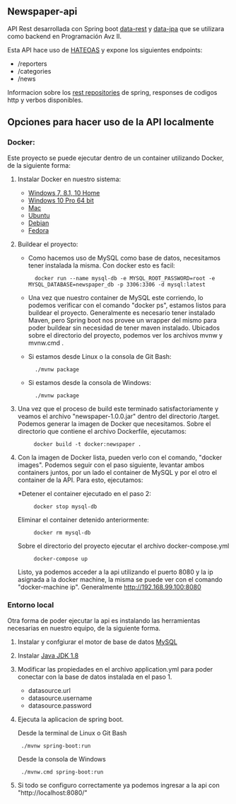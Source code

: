 ## Newspaper-api

API Rest desarrollada con Spring boot [data-rest](https://projects.spring.io/spring-data-rest/) y [data-jpa](https://projects.spring.io/spring-data-jpa/) que se utilizara como backend en Programación Avz II.

Esta API hace uso de [HATEOAS](https://en.wikipedia.org/wiki/HATEOAS) y expone los siguientes endpoints:
 * /reporters
 * /categories
 * /news

Informacion sobre los [rest repositories](https://docs.spring.io/spring-data/rest/docs/2.2.0.RELEASE/reference/html/#repository-resources) de spring, responses de codigos http y verbos disponibles.

## Opciones para hacer uso de la API localmente

### Docker:

Este proyecto se puede ejecutar dentro de un container utilizando Docker, de la siguiente forma:

1. Instalar Docker en nuestro sistema:
    * [Windows 7, 8.1, 10 Home](https://www.docker.com/products/docker-toolbox)
    * [Windows 10 Pro 64 bit](https://download.docker.com/win/stable/Docker%20for%20Windows%20Installer.exe)
    * [Mac](https://store.docker.com/editions/community/docker-ce-desktop-mac)
    * [Ubuntu](https://docs.docker.com/engine/installation/linux/docker-ce/ubuntu/)
    * [Debian](https://docs.docker.com/engine/installation/linux/docker-ce/debian/)
    * [Fedora](https://docs.docker.com/engine/installation/linux/docker-ce/fedora/)

2. Buildear el proyecto:
    * Como hacemos uso de MySQL como base de datos, necesitamos tener instalada la misma. Con docker esto es facil:
    
            docker run --name mysql-db -e MYSQL_ROOT_PASSWORD=root -e MYSQL_DATABASE=newspaper_db -p 3306:3306 -d mysql:latest
     
    * Una vez que nuestro container de MySQL este corriendo, lo podemos verificar con el comando "docker ps", estamos listos para buildear el proyecto. 
    Generalmente es necesario tener instalado Maven, pero Spring boot nos provee un wrapper del mismo para poder buildear sin necesidad de tener maven instalado. 
    Ubicados sobre el directorio del proyecto, podemos ver los archivos mvnw y mvnw.cmd .
    
    * Si estamos desde Linux o la consola de Git Bash:
            
            ./mvnw package
            
    * Si estamos desde la consola de Windows:
    
            ./mvnw package        
            
3. Una vez que el proceso de build este terminado satisfactoriamente y veamos el archivo "newspaper-1.0.0.jar" dentro del directorio /target.
Podemos generar la imagen de Docker que necesitamos. Sobre el directorio que contiene el archivo Dockerfile, ejecutamos:

            docker build -t docker:newspaper .
            
4. Con la imagen de Docker lista, pueden verlo con el comando, "docker images". Podemos seguir con el paso siguiente, levantar ambos containers juntos, por un lado
el container de MySQL y por el otro el container de la API. Para esto, ejecutamos:
            
    *Detener el container ejecutado en el paso 2:
            
            docker stop mysql-db
            
    Eliminar el container detenido anteriormente:
            
            docker rm mysql-db
    
    Sobre el directorio del proyecto ejecutar el archivo docker-compose.yml
            
            docker-compose up
    
    Listo, ya podemos acceder a la api utilizando el puerto 8080 y la ip asignada a la docker machine, la misma se puede ver con el comando "docker-machine ip". Generalmente http://192.168.99.100:8080

### Entorno local

Otra forma de poder ejecutar la api es instalando las herramientas necesarias en nuestro equipo, de la siguiente forma.

1. Instalar y confgiurar el motor de base de datos [MySQL](https://dev.mysql.com/downloads/mysql/)
2. Instalar [Java JDK 1.8](http://www.oracle.com/technetwork/java/javase/downloads/jdk8-downloads-2133151.html)
3. Modificar las propiedades en el archivo application.yml para poder conectar con la base de datos instalada en el paso 1. 
    
    * datasource.url
    * datasource.username
    * datasource.password 

4. Ejecuta la aplicacion de spring boot.
        
    Desde la terminal de Linux o Git Bash
        
        ./mvnw spring-boot:run
    
    Desde la consola de Windows
        
        ./mvnw.cmd spring-boot:run

5. Si todo se configuro correctamente ya podemos ingresar a la api con "http://localhost:8080/"                
        
            
    
            